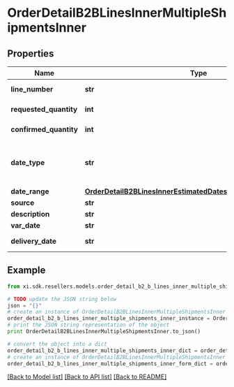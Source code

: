 # OrderDetailB2BLinesInnerMultipleShipmentsInner


## Properties

Name | Type | Description | Notes
------------ | ------------- | ------------- | -------------
**line_number** | **str** | Line number. | [optional] 
**requested_quantity** | **int** | Requested quantity. | [optional] 
**confirmed_quantity** | **int** | Confirmed quantity. | [optional] 
**date_type** | **str** | Date type. Example Single or multiple dates. | [optional] 
**date_range** | [**OrderDetailB2BLinesInnerEstimatedDatesInnerShipShipDateRange**](OrderDetailB2BLinesInnerEstimatedDatesInnerShipShipDateRange.md) |  | [optional] 
**source** | **str** | Source. | [optional] 
**description** | **str** | Description. | [optional] 
**var_date** | **str** | Date. | [optional] 
**delivery_date** | **str** | Delivery date. | [optional] 

## Example

```python
from xi.sdk.resellers.models.order_detail_b2_b_lines_inner_multiple_shipments_inner import OrderDetailB2BLinesInnerMultipleShipmentsInner

# TODO update the JSON string below
json = "{}"
# create an instance of OrderDetailB2BLinesInnerMultipleShipmentsInner from a JSON string
order_detail_b2_b_lines_inner_multiple_shipments_inner_instance = OrderDetailB2BLinesInnerMultipleShipmentsInner.from_json(json)
# print the JSON string representation of the object
print OrderDetailB2BLinesInnerMultipleShipmentsInner.to_json()

# convert the object into a dict
order_detail_b2_b_lines_inner_multiple_shipments_inner_dict = order_detail_b2_b_lines_inner_multiple_shipments_inner_instance.to_dict()
# create an instance of OrderDetailB2BLinesInnerMultipleShipmentsInner from a dict
order_detail_b2_b_lines_inner_multiple_shipments_inner_form_dict = order_detail_b2_b_lines_inner_multiple_shipments_inner.from_dict(order_detail_b2_b_lines_inner_multiple_shipments_inner_dict)
```
[[Back to Model list]](../README.md#documentation-for-models) [[Back to API list]](../README.md#documentation-for-api-endpoints) [[Back to README]](../README.md)


